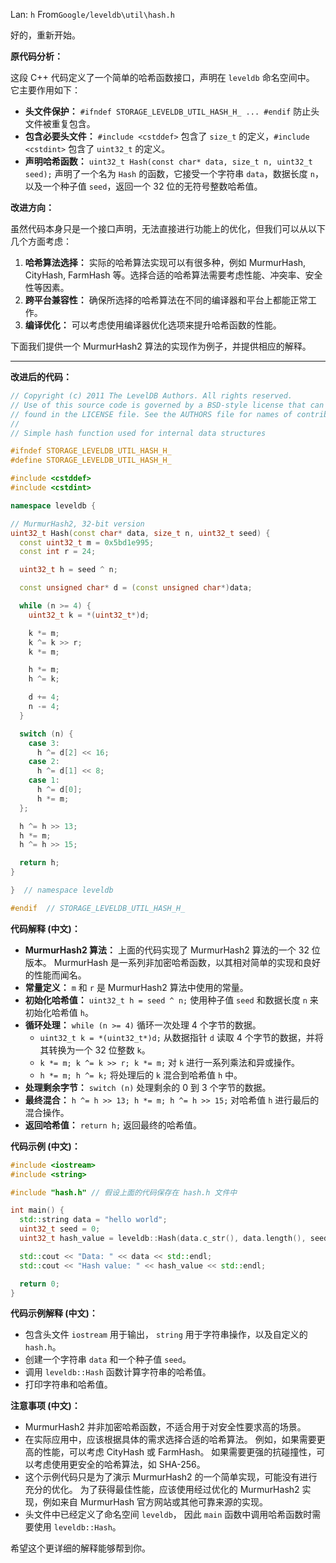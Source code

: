 Lan: `h` From`Google/leveldb\util\hash.h`

好的，重新开始。

**原代码分析：**

这段 C++ 代码定义了一个简单的哈希函数接口，声明在 `leveldb` 命名空间中。 它主要作用如下：

*   **头文件保护：** `#ifndef STORAGE_LEVELDB_UTIL_HASH_H_ ... #endif` 防止头文件被重复包含。
*   **包含必要头文件：** `#include <cstddef>` 包含了 `size_t` 的定义，`#include <cstdint>` 包含了 `uint32_t` 的定义。
*   **声明哈希函数：** `uint32_t Hash(const char* data, size_t n, uint32_t seed);` 声明了一个名为 `Hash` 的函数，它接受一个字符串 `data`，数据长度 `n`，以及一个种子值 `seed`，返回一个 32 位的无符号整数哈希值。

**改进方向：**

虽然代码本身只是一个接口声明，无法直接进行功能上的优化，但我们可以从以下几个方面考虑：

1.  **哈希算法选择：** 实际的哈希算法实现可以有很多种，例如 MurmurHash, CityHash, FarmHash 等。选择合适的哈希算法需要考虑性能、冲突率、安全性等因素。
2.  **跨平台兼容性：**  确保所选择的哈希算法在不同的编译器和平台上都能正常工作。
3.  **编译优化：**  可以考虑使用编译器优化选项来提升哈希函数的性能。

下面我们提供一个 MurmurHash2 算法的实现作为例子，并提供相应的解释。

---

**改进后的代码：**

```c++
// Copyright (c) 2011 The LevelDB Authors. All rights reserved.
// Use of this source code is governed by a BSD-style license that can be
// found in the LICENSE file. See the AUTHORS file for names of contributors.
//
// Simple hash function used for internal data structures

#ifndef STORAGE_LEVELDB_UTIL_HASH_H_
#define STORAGE_LEVELDB_UTIL_HASH_H_

#include <cstddef>
#include <cstdint>

namespace leveldb {

// MurmurHash2, 32-bit version
uint32_t Hash(const char* data, size_t n, uint32_t seed) {
  const uint32_t m = 0x5bd1e995;
  const int r = 24;

  uint32_t h = seed ^ n;

  const unsigned char* d = (const unsigned char*)data;

  while (n >= 4) {
    uint32_t k = *(uint32_t*)d;

    k *= m;
    k ^= k >> r;
    k *= m;

    h *= m;
    h ^= k;

    d += 4;
    n -= 4;
  }

  switch (n) {
    case 3:
      h ^= d[2] << 16;
    case 2:
      h ^= d[1] << 8;
    case 1:
      h ^= d[0];
      h *= m;
  };

  h ^= h >> 13;
  h *= m;
  h ^= h >> 15;

  return h;
}

}  // namespace leveldb

#endif  // STORAGE_LEVELDB_UTIL_HASH_H_
```

**代码解释 (中文)：**

*   **MurmurHash2 算法：** 上面的代码实现了 MurmurHash2 算法的一个 32 位版本。 MurmurHash 是一系列非加密哈希函数，以其相对简单的实现和良好的性能而闻名。
*   **常量定义：** `m` 和 `r` 是 MurmurHash2 算法中使用的常量。
*   **初始化哈希值：** `uint32_t h = seed ^ n;` 使用种子值 `seed` 和数据长度 `n` 来初始化哈希值 `h`。
*   **循环处理：** `while (n >= 4)` 循环一次处理 4 个字节的数据。
    *   `uint32_t k = *(uint32_t*)d;` 从数据指针 `d` 读取 4 个字节的数据，并将其转换为一个 32 位整数 `k`。
    *   `k *= m; k ^= k >> r; k *= m;` 对 `k` 进行一系列乘法和异或操作。
    *   `h *= m; h ^= k;` 将处理后的 `k` 混合到哈希值 `h` 中。
*   **处理剩余字节：** `switch (n)` 处理剩余的 0 到 3 个字节的数据。
*   **最终混合：** `h ^= h >> 13; h *= m; h ^= h >> 15;` 对哈希值 `h` 进行最后的混合操作。
*   **返回哈希值：** `return h;` 返回最终的哈希值。

**代码示例 (中文)：**

```c++
#include <iostream>
#include <string>

#include "hash.h" // 假设上面的代码保存在 hash.h 文件中

int main() {
  std::string data = "hello world";
  uint32_t seed = 0;
  uint32_t hash_value = leveldb::Hash(data.c_str(), data.length(), seed);

  std::cout << "Data: " << data << std::endl;
  std::cout << "Hash value: " << hash_value << std::endl;

  return 0;
}
```

**代码示例解释 (中文)：**

*   包含头文件 `iostream` 用于输出， `string` 用于字符串操作，以及自定义的 `hash.h`。
*   创建一个字符串 `data` 和一个种子值 `seed`。
*   调用 `leveldb::Hash` 函数计算字符串的哈希值。
*   打印字符串和哈希值。

**注意事项 (中文)：**

*   MurmurHash2 并非加密哈希函数，不适合用于对安全性要求高的场景。
*   在实际应用中，应该根据具体的需求选择合适的哈希算法。  例如，如果需要更高的性能，可以考虑 CityHash 或 FarmHash。 如果需要更强的抗碰撞性，可以考虑使用更安全的哈希算法，如 SHA-256。
*   这个示例代码只是为了演示 MurmurHash2 的一个简单实现，可能没有进行充分的优化。 为了获得最佳性能，应该使用经过优化的 MurmurHash2 实现，例如来自 MurmurHash 官方网站或其他可靠来源的实现。
*   头文件中已经定义了命名空间 `leveldb`， 因此 `main` 函数中调用哈希函数时需要使用 `leveldb::Hash`。

希望这个更详细的解释能够帮到你。
